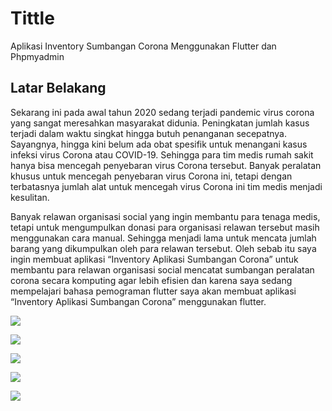 # Tittle
Aplikasi Inventory Sumbangan Corona Menggunakan Flutter dan Phpmyadmin

## Latar Belakang

  Sekarang ini pada awal tahun 2020 sedang terjadi pandemic virus corona yang sangat meresahkan masyarakat didunia. Peningkatan jumlah kasus terjadi dalam waktu singkat hingga butuh penanganan secepatnya. Sayangnya, hingga kini belum ada obat spesifik untuk menangani kasus infeksi virus Corona atau COVID-19. Sehingga para tim medis rumah sakit hanya bisa mencegah penyebaran virus Corona tersebut. Banyak peralatan khusus untuk mencegah penyebaran virus Corona ini, tetapi dengan  terbatasnya jumlah alat untuk mencegah virus Corona ini tim medis menjadi kesulitan. 
  
  Banyak relawan organisasi social yang ingin membantu para tenaga medis, tetapi untuk mengumpulkan donasi para organisasi relawan tersebut masih menggunakan cara manual. Sehingga menjadi lama untuk mencata jumlah barang yang dikumpulkan oleh para relawan tersebut. Oleh sebab itu saya ingin membuat aplikasi “Inventory Aplikasi Sumbangan Corona” untuk membantu para relawan organisasi social mencatat sumbangan peralatan corona secara komputing agar lebih efisien dan karena saya sedang mempelajari bahasa pemograman flutter saya akan membuat aplikasi “Inventory Aplikasi Sumbangan Corona” menggunakan flutter.
  
  
 ![]("https://github.com/topanmulia/uas-advanced-mobile-flutter/blob/master/menu.jpeg")
  
 ![]("https://github.com/topanmulia/uas-advanced-mobile-flutter/blob/master/delete.jpeg")
 
 ![]("https://github.com/topanmulia/uas-advanced-mobile-flutter/blob/master/2.jpeg")
 
 ![]("https://github.com/topanmulia/uas-advanced-mobile-flutter/blob/master/3.jpeg")
 
 ![]("https://github.com/topanmulia/uas-advanced-mobile-flutter/blob/master/4.jpeg")
